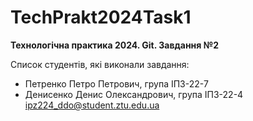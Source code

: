 # TechPrakt2024Task1
**Технологічна практика 2024. Git. Завдання №2**

Список студентів, які виконали завдання:
* Петренко Петро Петрович, група ІПЗ-22-7
* Денисенко Денис Олександрович, група ІПЗ-22-4
ipz224_ddo@student.ztu.edu.ua